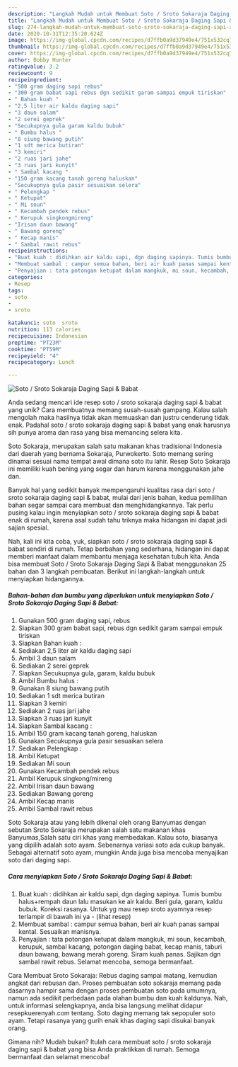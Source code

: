 ```yaml
---
description: "Langkah Mudah untuk Membuat Soto / Sroto Sokaraja Daging Sapi &amp;amp; Babat, Menggugah Selera"
title: "Langkah Mudah untuk Membuat Soto / Sroto Sokaraja Daging Sapi &amp;amp; Babat, Menggugah Selera"
slug: 274-langkah-mudah-untuk-membuat-soto-sroto-sokaraja-daging-sapi-and-amp-babat-menggugah-selera
date: 2020-10-31T12:35:20.624Z
image: https://img-global.cpcdn.com/recipes/d7ffb0a9d37949e4/751x532cq70/soto-sroto-sokaraja-daging-sapi-babat-foto-resep-utama.jpg
thumbnail: https://img-global.cpcdn.com/recipes/d7ffb0a9d37949e4/751x532cq70/soto-sroto-sokaraja-daging-sapi-babat-foto-resep-utama.jpg
cover: https://img-global.cpcdn.com/recipes/d7ffb0a9d37949e4/751x532cq70/soto-sroto-sokaraja-daging-sapi-babat-foto-resep-utama.jpg
author: Bobby Hunter
ratingvalue: 3.2
reviewcount: 9
recipeingredient:
- "500 gram daging sapi rebus"
- "300 gram babat sapi rebus dgn sedikit garam sampai empuk tiriskan"
- " Bahan kuah "
- "2,5 liter air kaldu daging sapi"
- "3 daun salam"
- "2 serei geprek"
- "Secukupnya gula garam kaldu bubuk"
- " Bumbu halus "
- "8 siung bawang putih"
- "1 sdt merica butiran"
- "3 kemiri"
- "2 ruas jari jahe"
- "3 ruas jari kunyit"
- " Sambal kacang "
- "150 gram kacang tanah goreng haluskan"
- "Secukupnya gula pasir sesuaikan selera"
- " Pelengkap "
- " Ketupat"
- " Mi soun"
- " Kecambah pendek rebus"
- " Kerupuk singkongmireng"
- "Irisan daun bawang"
- " Bawang goreng"
- " Kecap manis"
- " Sambal rawit rebus"
recipeinstructions:
- "Buat kuah : didihkan air kaldu sapi, dgn daging sapinya. Tumis bumbu halus+rempah daun lalu masukan ke air kaldu. Beri gula, garam, kaldu bubuk. Koreksi rasanya. Untuk yg mau resep sroto ayamnya resep terlampir di bawah ini ya             (lihat resep)"
- "Membuat sambal : campur semua bahan, beri air kuah panas sampai kental. Sesuaikan manisnya."
- "Penyajian : tata potongan ketupat dalam mangkuk, mi soun, kecambah, kerupuk, sambal kacang, potongan daging babat, kecap manis, taburi daun bawang, bawang merah goreng. Siram kuah panas. Sajikan dgn sambal rawit rebus. Selamat mencoba, semoga bermanfaat."
categories:
- Resep
tags:
- soto
- 
- sroto

katakunci: soto  sroto 
nutrition: 113 calories
recipecuisine: Indonesian
preptime: "PT23M"
cooktime: "PT59M"
recipeyield: "4"
recipecategory: Lunch

---
```



![Soto / Sroto Sokaraja Daging Sapi &amp; Babat](https://img-global.cpcdn.com/recipes/d7ffb0a9d37949e4/751x532cq70/soto-sroto-sokaraja-daging-sapi-babat-foto-resep-utama.jpg)

Anda sedang mencari ide resep soto / sroto sokaraja daging sapi &amp; babat yang unik? Cara membuatnya memang susah-susah gampang. Kalau salah mengolah maka hasilnya tidak akan memuaskan dan justru cenderung tidak enak. Padahal soto / sroto sokaraja daging sapi &amp; babat yang enak harusnya sih punya aroma dan rasa yang bisa memancing selera kita.

Soto Sokaraja, merupakan salah satu makanan khas tradisional Indonesia dari daerah yang bernama Sokaraja, Purwokerto. Soto memang sering dinamai sesuai nama tempat awal dimana soto itu lahir. Resep Soto Sokaraja ini memiliki kuah bening yang segar dan harum karena menggunakan jahe dan.

Banyak hal yang sedikit banyak mempengaruhi kualitas rasa dari soto / sroto sokaraja daging sapi &amp; babat, mulai dari jenis bahan, kedua pemilihan bahan segar sampai cara membuat dan menghidangkannya. Tak perlu pusing kalau ingin menyiapkan soto / sroto sokaraja daging sapi &amp; babat enak di rumah, karena asal sudah tahu triknya maka hidangan ini dapat jadi sajian spesial.


Nah, kali ini kita coba, yuk, siapkan soto / sroto sokaraja daging sapi &amp; babat sendiri di rumah. Tetap berbahan yang sederhana, hidangan ini dapat memberi manfaat dalam membantu menjaga kesehatan tubuh kita. Anda bisa membuat Soto / Sroto Sokaraja Daging Sapi &amp; Babat menggunakan 25 bahan dan 3 langkah pembuatan. Berikut ini langkah-langkah untuk menyiapkan hidangannya.

<!--inarticleads1-->

##### Bahan-bahan dan bumbu yang diperlukan untuk menyiapkan Soto / Sroto Sokaraja Daging Sapi &amp; Babat:

1. Gunakan 500 gram daging sapi, rebus
1. Siapkan 300 gram babat sapi, rebus dgn sedikit garam sampai empuk tiriskan
1. Siapkan  Bahan kuah :
1. Sediakan 2,5 liter air kaldu daging sapi
1. Ambil 3 daun salam
1. Sediakan 2 serei geprek
1. Siapkan Secukupnya gula, garam, kaldu bubuk
1. Ambil  Bumbu halus :
1. Gunakan 8 siung bawang putih
1. Sediakan 1 sdt merica butiran
1. Siapkan 3 kemiri
1. Sediakan 2 ruas jari jahe
1. Siapkan 3 ruas jari kunyit
1. Siapkan  Sambal kacang :
1. Ambil 150 gram kacang tanah goreng, haluskan
1. Gunakan Secukupnya gula pasir sesuaikan selera
1. Sediakan  Pelengkap :
1. Ambil  Ketupat
1. Sediakan  Mi soun
1. Gunakan  Kecambah pendek rebus
1. Ambil  Kerupuk singkong/mireng
1. Ambil Irisan daun bawang
1. Sediakan  Bawang goreng
1. Ambil  Kecap manis
1. Ambil  Sambal rawit rebus


Soto Sokaraja atau yang lebih dikenal oleh orang Banyumas dengan sebutan Sroto Sokaraja merupakan salah satu makanan khas Banyumas,Salah satu ciri khas yang membedakan. Kalau soto, biasanya yang dipilih adalah soto ayam. Sebenarnya variasi soto ada cukup banyak. Sebagai alternatif soto ayam, mungkin Anda juga bisa mencoba menyajikan soto dari daging sapi. 

<!--inarticleads2-->

##### Cara menyiapkan Soto / Sroto Sokaraja Daging Sapi &amp; Babat:

1. Buat kuah : didihkan air kaldu sapi, dgn daging sapinya. Tumis bumbu halus+rempah daun lalu masukan ke air kaldu. Beri gula, garam, kaldu bubuk. Koreksi rasanya. Untuk yg mau resep sroto ayamnya resep terlampir di bawah ini ya -             (lihat resep)
1. Membuat sambal : campur semua bahan, beri air kuah panas sampai kental. Sesuaikan manisnya.
1. Penyajian : tata potongan ketupat dalam mangkuk, mi soun, kecambah, kerupuk, sambal kacang, potongan daging babat, kecap manis, taburi daun bawang, bawang merah goreng. Siram kuah panas. Sajikan dgn sambal rawit rebus. Selamat mencoba, semoga bermanfaat.


Cara Membuat Sroto Sokaraja: Rebus daging sampai matang, kemudian angkat dari rebusan dan. Proses pembuatan soto sokaraja memang pada dasarnya hampir sama dengan proses pembuatan soto pada umumnya, namun ada sedikit perbedaan pada olahan bumbu dan kuah kaldunya. Nah, untuk informasi selengkapnya, anda bisa langsung melihat didapur resepkuerenyah.com tentang. Soto daging memang tak sepopuler soto ayam. Tetapi rasanya yang gurih enak khas daging sapi disukai banyak orang. 

Gimana nih? Mudah bukan? Itulah cara membuat soto / sroto sokaraja daging sapi &amp; babat yang bisa Anda praktikkan di rumah. Semoga bermanfaat dan selamat mencoba!

